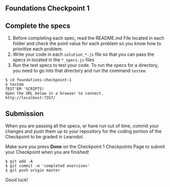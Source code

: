 ## Foundations Checkpoint 1

## Complete the specs

1. Before completing each spec, read the README.md File located in each folder and check the point value for each problem so you know how to prioritize each problem.
2. Write your code in each `solution_*.js` file so that you can pass the specs in located in the `*_specs.js` files
3. Run the test specs to test your code. To run the specs for a directory, you need to go into that directory and run the command `testem`.

```
$ cd foundations-checkpoint-1
$ testem
TEST'EM 'SCRIPTS!
Open the URL below in a browser to connect.
http://localhost:7357/
```

## Submission

When you are passing all the specs, or have run out of time, commit your changes and push them up to your repository for the coding portion of the Checkpoint to be graded in Learndot.

Make sure you press **Done** on the Checkpoint 1 Checkpoints Page to submit your Checkpoint when you are finished!

```
$ git add -A
$ git commit -m 'completed exercises'
$ git push origin master
```

Good luck!





